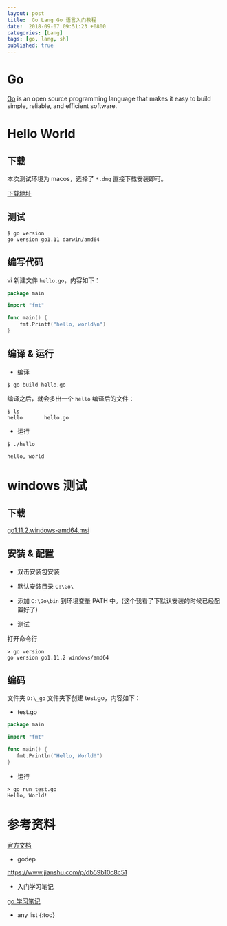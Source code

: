 ```yaml
---
layout: post
title:  Go Lang Go 语言入门教程
date:  2018-09-07 09:51:23 +0800
categories: [Lang]
tags: [go, lang, sh]
published: true
---
```


# Go

[Go](https://golang.org/) is an open source programming language that makes it easy to build simple, reliable, and efficient software.

# Hello World

## 下载

本次测试环境为 macos，选择了 `*.dmg` 直接下载安装即可。

[下载地址](https://go.dev/dl/)

## 测试

```
$ go version
go version go1.11 darwin/amd64
```

## 编写代码

vi 新建文件 `hello.go`，内容如下：

```go
package main

import "fmt"

func main() {
	fmt.Printf("hello, world\n")
}
```

## 编译 & 运行

- 编译

```
$ go build hello.go
```

编译之后，就会多出一个 `hello` 编译后的文件：

```
$ ls
hello		hello.go
```

- 运行

```
$ ./hello

hello, world
```

# windows 测试

## 下载

[go1.11.2.windows-amd64.msi](https://golang.org/doc/install?download=go1.11.2.windows-amd64.msi)

## 安装 & 配置

- 双击安装包安装

- 默认安装目录 `C:\Go\`

- 添加 `C:\Go\bin` 到环境变量 PATH 中。(这个我看了下默认安装的时候已经配置好了)

- 测试

打开命令行

```
> go version
go version go1.11.2 windows/amd64
```

## 编码

文件夹 `D:\_go` 文件夹下创建 test.go，内容如下：

- test.go

```go
package main

import "fmt"

func main() {
   fmt.Println("Hello, World!")
}
```

- 运行

```
> go run test.go
Hello, World!
```

# 参考资料

[官方文档](https://golang.org/doc/install)

- godep

https://www.jianshu.com/p/db59b10c8c51

- 入门学习笔记

[go 学习笔记](http://howistart.org/posts/go/1/)

* any list
{:toc}